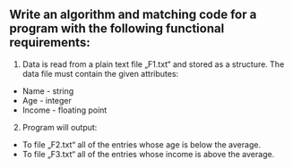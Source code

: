 ## Write an algorithm and matching code for a program with the following functional requirements:
1.  Data is read from a plain text file „F1.txt“ and stored as a structure. The data file must contain the given attributes:
- Name - string
- Age - integer
- Income - floating point
2.  Program will output:
- To file „F2.txt“ all of the entries whose age is below the average.
- To file „F3.txt“ all of the entries whose income is above the average.